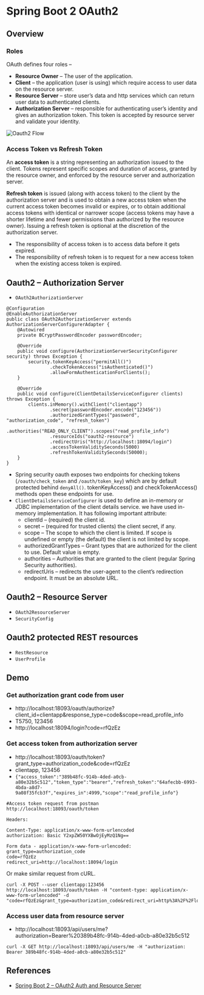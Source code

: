 # Spring Boot 2 OAuth2

## Overview
### Roles
OAuth defines four roles –
- **Resource Owner** – The user of the application.
- **Client** – the application (user is using) which require access to user data on the resource server.
- **Resource Server** – store user’s data and http services which can return user data to authenticated clients.
- **Authorization Server** – responsible for authenticating user’s identity and gives an authorization token. This token is accepted by resource server and validate your identity.

![Oauth2 Flow](https://www.wailian.work/images/2019/11/24/Oauth2-Flow-min.png)

### Access Token vs Refresh Token
An **access token** is a string representing an authorization issued to the client. Tokens represent specific scopes and duration of access, granted by the resource owner, and enforced by the resource server and authorization server.

**Refresh token** is issued (along with access token) to the client by the authorization server and is used to obtain a new access token when the current access token becomes invalid or expires, or to obtain additional access tokens with identical or narrower scope (access tokens may have a shorter lifetime and fewer permissions than authorized by the resource owner). Issuing a refresh token is optional at the discretion of the authorization server.
- The responsibility of access token is to access data before it gets expired.
- The responsibility of refresh token is to request for a new access token when the existing access token is expired.

## Oauth2 – Authorization Server
- `OAuth2AuthorizationServer`
```
@Configuration
@EnableAuthorizationServer
public class OAuth2AuthorizationServer extends AuthorizationServerConfigurerAdapter {
	@Autowired
	private BCryptPasswordEncoder passwordEncoder;

	@Override
	public void configure(AuthorizationServerSecurityConfigurer security) throws Exception {
		security.tokenKeyAccess("permitAll()")
				.checkTokenAccess("isAuthenticated()")
				.allowFormAuthenticationForClients();
	}

	@Override
	public void configure(ClientDetailsServiceConfigurer clients) throws Exception {
		clients.inMemory().withClient("clientapp")
				.secret(passwordEncoder.encode("123456"))
				.authorizedGrantTypes("password", "authorization_code", "refresh_token")
				.authorities("READ_ONLY_CLIENT").scopes("read_profile_info")
				.resourceIds("oauth2-resource")
				.redirectUris("http://localhost:18094/login")
				.accessTokenValiditySeconds(5000)
				.refreshTokenValiditySeconds(50000);
	}
}
```
- Spring security oauth exposes two endpoints for checking tokens (`/oauth/check_token` and `/oauth/token_key`) which are by default protected behind `denyAll()`. tokenKeyAccess() and checkTokenAccess() methods open these endpoints for use.
- `ClientDetailsServiceConfigurer` is used to define an in-memory or JDBC implementation of the client details service. we have used in-memory implementation. It has following important attribute:
    - clientId – (required) the client id.
    - secret – (required for trusted clients) the client secret, if any.
    - scope – The scope to which the client is limited. If scope is undefined or empty (the default) the client is not limited by scope.
    - authorizedGrantTypes – Grant types that are authorized for the client to use. Default value is empty.
    - authorities – Authorities that are granted to the client (regular Spring Security authorities).
    - redirectUris – redirects the user-agent to the client’s redirection endpoint. It must be an absolute URL.

## Oauth2 – Resource Server
- `OAuth2ResourceServer`
- `SecurityConfig`

## Oauth2 protected REST resources
- `RestResource`
- `UserProfile`

## Demo
### Get authorization grant code from user
- http://localhost:18093/oauth/authorize?client_id=clientapp&response_type=code&scope=read_profile_info
- T5750, 123456
- http://localhost:18094/login?code=rfQzEz

### Get access token from authorization server
- http://localhost:18093/oauth/token?grant_type=authorization_code&code=rfQzEz
- clientapp, 123456
- `{"access_token":"389b48fc-914b-4ded-a0cb-a80e32b5c512","token_type":"bearer","refresh_token":"64afecbb-6993-4bda-a8d7-9a08f35fcb3f","expires_in":4999,"scope":"read_profile_info"}`

```
#Access token request from postman
http://localhost:18093/oauth/token

Headers:

Content-Type: application/x-www-form-urlencoded
authorization: Basic Y2xpZW50YXBwOjEyMzQ1Ng==

Form data - application/x-www-form-urlencoded:
grant_type=authorization_code
code=rfQzEz
redirect_uri=http://localhost:18094/login
```
Or make similar request from cURL.
```
curl -X POST --user clientapp:123456 http://localhost:18093/oauth/token -H "content-type: application/x-www-form-urlencoded" -d "code=rfQzEz&grant_type=authorization_code&redirect_uri=http%3A%2F%2Flocalhost%3A18094%2Flogin&scope=read_user_info"
```

### Access user data from resource server
- http://localhost:18093/api/users/me?authorization=Bearer%20389b48fc-914b-4ded-a0cb-a80e32b5c512
```
curl -X GET http://localhost:18093/api/users/me -H "authorization: Bearer 389b48fc-914b-4ded-a0cb-a80e32b5c512"
```

## References
- [Spring Boot 2 – OAuth2 Auth and Resource Server](https://howtodoinjava.com/spring-boot2/oauth2-auth-server/)
